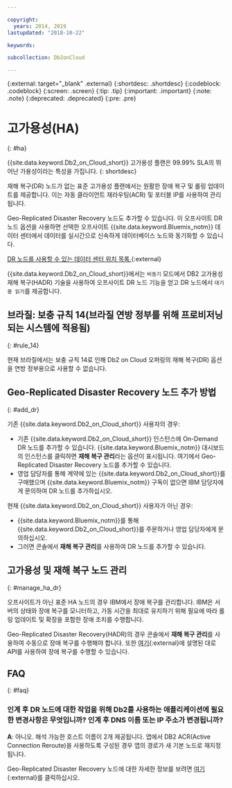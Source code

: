 ```yaml
---

copyright:
  years: 2014, 2019
lastupdated: "2018-10-22"

keywords: 

subcollection: Db2onCloud

---
```


<!-- Attribute definitions --> 
{:external: target="_blank" .external}
{:shortdesc: .shortdesc}
{:codeblock: .codeblock}
{:screen: .screen}
{:tip: .tip}
{:important: .important}
{:note: .note}
{:deprecated: .deprecated}
{:pre: .pre}

# 고가용성(HA)
{: #ha}

{{site.data.keyword.Db2_on_Cloud_short}} 고가용성 플랜은 99.99% SLA의 뛰어난 가용성이라는 특성을 가집니다. 
{: shortdesc}

재해 복구(DR) 노드가 없는 표준 고가용성 플랜에서는 원활한 장애 복구 및 롤링 업데이트를 제공합니다. 이는 자동 클라이언트 재라우팅(ACR) 및 포터블 IP를 사용하여 관리됩니다.

Geo-Replicated Disaster Recovery 노드도 추가할 수 있습니다. 이 오프사이트 DR 노드 옵션을 사용하면 선택한 오프사이트 {{site.data.keyword.Bluemix_notm}} 데이터 센터에서 데이터를 실시간으로 신속하게 데이터베이스 노드와 동기화할 수 있습니다. 

[DR 노드를 사용할 수 있는 데이터 센터 위치 목록.](https://developer.ibm.com/answers/questions/366888/what-locations-cities-or-countries-is-dashdb-avail.html){:external}

{{site.data.keyword.Db2_on_Cloud_short}}에서는 `비동기` 모드에서 DB2 고가용성 재해 복구(HADR) 기술을 사용하여 오프사이트 DR 노드 기능을 얻고 DR 노드에서 `대기 중 읽기`를 제공합니다.

## **브라질: 보충 규칙 14**(브라질 연방 정부를 위해 프로비저닝되는 시스템에 적용됨)
{: #rule_14}

현재 브라질에서는 보충 규칙 14로 인해 Db2 on Cloud 오퍼링의 재해 복구(DR) 옵션을 연방 정부용으로 사용할 수 없습니다.

## Geo-Replicated Disaster Recovery 노드 추가 방법
{: #add_dr}

기존 {{site.data.keyword.Db2_on_Cloud_short}} 사용자의 경우:
 * 기존 {{site.data.keyword.Db2_on_Cloud_short}} 인스턴스에 On-Demand DR 노드를 추가할 수 있습니다. {{site.data.keyword.Bluemix_notm}} 대시보드의 인스턴스를 클릭하면 **재해 복구 관리**라는 옵션이 표시됩니다. 여기에서 Geo-Replicated Disaster Recovery 노드를 추가할 수 있습니다.
 * 영업 담당자를 통해 계약에 있는 {{site.data.keyword.Db2_on_Cloud_short}}를 구매했으며 {{site.data.keyword.Bluemix_notm}} 구독이 없으면 IBM 담당자에게 문의하여 DR 노드를 추가하십시오.

현재 {{site.data.keyword.Db2_on_Cloud_short}} 사용자가 아닌 경우:
 * {{site.data.keyword.Bluemix_notm}}를 통해 {{site.data.keyword.Db2_on_Cloud_short}}를 주문하거나 영업 담당자에게 문의하십시오.
 * 그러면 콘솔에서 **재해 복구 관리**를 사용하여 DR 노드를 추가할 수 있습니다.
<!--- Through the web console, you can also add a disaster recovery (DR) node located in a datacenter of your choice. -->

## 고가용성 및 재해 복구 노드 관리
{: #manage_ha_dr}

오프사이트가 아닌 표준 HA 노드의 경우 IBM에서 장애 복구를 관리합니다. IBM은 서버의 상태와 장애 복구를 모니터하고, 가동 시간을 최대로 유지하기 위해 필요에 따라 롤링 업데이트 및 확장을 포함한 장애 조치를 수행합니다.

Geo-Replicated Disaster Recovery(HADR)의 경우 콘솔에서 **재해 복구 관리**를 사용하여 수동으로 장애 복구를 수행해야 합니다. 또한 [여기](https://developer.ibm.com/answers/questions/457901/where-can-i-find-api-documentation-for-db2-on-clou.html){:external}에 설명된 대로 API를 사용하여 장애 복구를 수행할 수 있습니다.

## FAQ
{: #faq}

### 인계 후 DR 노드에 대한 작업을 위해 Db2를 사용하는 애플리케이션에 필요한 변경사항은 무엇입니까? 인계 후 DNS 이름 또는 IP 주소가 변경됩니까?

**A**: 아니오. 해석 가능한 호스트 이름이 2개 제공됩니다. 앱에서 DB2 ACR(Active Connection Reroute)을 사용하도록 구성된 경우 앱의 경로가 새 기본 노드로 재지정됩니다.

Geo-Replicated Disaster Recovery 노드에 대한 자세한 정보를 보려면 [여기](https://developer.ibm.com/answers/questions/458385/frequently-asked-questions-for-db2-on-cloud-hadr-g.html){:external}를 클릭하십시오.
